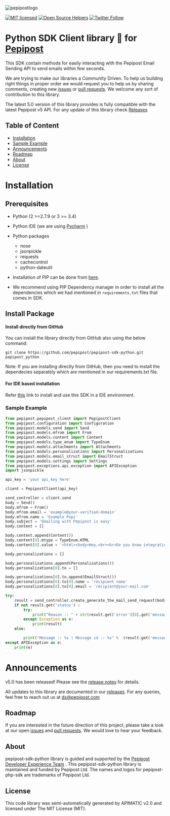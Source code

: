 ![pepipostlogo](https://pepipost.com/wp-content/uploads/2017/07/P_LOGO.png)

[![MIT licensed](https://img.shields.io/badge/license-MIT-blue.svg)](./LICENSE.txt)
[![Open Source Helpers](https://www.codetriage.com/pepipost/pepipost-sdk-python/badges/users.svg)](https://www.codetriage.com/pepipost/pepipost-sdk-python)
[![Twitter Follow](https://img.shields.io/twitter/follow/pepi_post.svg?style=social&label=Follow)](https://twitter.com/pepi_post)

# Python SDK Client library :snake: for [Pepipost](https://pepipost.com)

This SDK contain methods for easily interacting with the Pepipost Email Sending API to send emails within few seconds.

We are trying to make our libraries a Community Driven. To help us building right things in proper order we would request you to help us by sharing comments, creating new [issues](https://github.com/pepipost/pepipost-sdk-python/issues) or [pull requests](https://github.com/pepipost/pepipost-sdk-python/pulls). We welcome any sort of contribution to this library.

The latest 5.0 version of this library provides is fully compatible with the latest Pepipost v5 API.
For any update of this library check [Releases](https://github.com/pepipost/pepipost-sdk-python/releases)

## Table of Content
* [Installation](#installation)
* [Sample Example](#sample)
* [Announcements](#announcements)
* [Roadmap](#roadmap)
* [About](#about)
* [License](#license)

<a name="installation"></a>
Installation 
============

Prerequisites
-------------
   * Python (2 >=2.7.9 or 3 >= 3.4)
   * Python IDE (we are using [Pycharm](https://www.jetbrains.com/pycharm/download/) )
   * Python packages  
      * nose
      * jsonpickle
      * requests
      * cachecontrol
      * python-dateutil
     
   * Installation of PIP can be done from [here](https://pip.pypa.io/en/stable/installing/). 
   * We recommend using PIP Dependency manager in order to install all the dependencies which we had mentioned in ```requirements.txt``` files that comes in SDK.

Install Package
---------------
   
#### Install directly from GitHub
You can install the library directly from GitHub also using the below command:
   
    git clone https://github.com/pepipost/pepipost-sdk-python.git pepipost_python

Note: If you are installing directly from GitHub, then you need to install the dependecies separately which are mentioned in our requirements.txt file.

#### For IDE based installation
Refer [this](https://github.com/pepipost/pepipost-sdk-python/blob/master/pyCharm.md) link to install and use this SDK in a IDE environment.   

<a name="sample"></a>
### Sample Example

```python
from pepipost.pepipost_client import PepipostClient
from pepipost.configuration import Configuration
from pepipost.models.send import Send
from pepipost.models.mfrom import From
from pepipost.models.content import Content
from pepipost.models.type_enum import TypeEnum
from pepipost.models.attachments import Attachments
from pepipost.models.personalizations import Personalizations
from pepipost.models.email_struct import EmailStruct
from pepipost.models.settings import Settings
from pepipost.exceptions.api_exception import APIException
import jsonpickle

api_key = 'your api_key here'

client = PepipostClient(api_key)

send_controller = client.send
body = Send()
body.mfrom = From()
body.mfrom.email = 'example@your-verified-domain'
body.mfrom.name = 'Example Pepi'
body.subject = 'Emailing with Pepipost is easy'
body.content = []

body.content.append(Content())
body.content[0].mtype = TypeEnum.HTML
body.content[0].value = '<html><body>Hey,<br><br>Do you know integration is even simpler in Pepipost, <br>with Python <br> Happy Mailing ! <br><br>Pepipost </body></html>'

body.personalizations = []

body.personalizations.append(Personalizations())
body.personalizations[0].to = []

body.personalizations[0].to.append(EmailStruct())
body.personalizations[0].to[0].name = 'recipient name'
body.personalizations[0].to[0].email = 'recipient@your-mail.com'

try:
    result = send_controller.create_generate_the_mail_send_request(body)
    if not result.get('status') :
        try:
            print("Reason :: " + str(result.get('error')[0].get('message')) + "\n" + "Message :: " + str(result.get('error')[0].get('help')))
        except Exception as e:
            print(result)    
    else:

        print("Message :: %s | Message id :: %s" %  (result.get('message'), result.get('data').get('message_id')))
except APIException as e: 
    print(e)

```

<a name="announcements"></a>
# Announcements

v5.0 has been released! Please see the [release notes](https://github.com/pepipost/pepipost-sdk-python/releases/) for details.

All updates to this library are documented in our [releases](https://github.com/pepipost/pepipost-sdk-python/releases). For any queries, feel free to reach out us at dx@pepipost.com

<a name="roadmap"></a>
## Roadmap

If you are interested in the future direction of this project, please take a look at our open [issues](https://github.com/pepipost/pepipost-sdk-python/issues) and [pull requests](https://github.com/pepipost/pepipost-sdk-python/pulls). We would love to hear your feedback.

<a name="about"></a>
## About
pepipost-sdk-python library is guided and supported by the [Pepipost Developer Experience Team](https://github.com/orgs/pepipost/teams/pepis/members) .
This pepipost-sdk-python library is maintained and funded by Pepipost Ltd. The names and logos for pepipost-php-sdk are trademarks of Pepipost Ltd.

<a name="license"></a>
## License
This code library was semi-automatically generated by APIMATIC v2.0 and licensed under The MIT License (MIT). 
